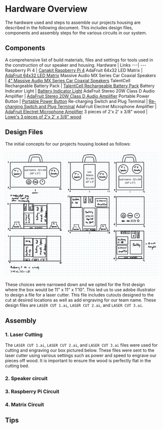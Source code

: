 # Hardware Overview
The hardware used and steps to assemble our projects housing are described in the following document. This includes design files, components and assembly steps for the various circuits in our system.

## Components
A comprehensive list of build materials, files and settings for tools used in the construction of our speaker and housing.
Hardware | Links
---| ---
Raspberry Pi 4  | [Canakit Raspberry Pi 4](https://www.canakit.com/raspberry-pi-4-starter-kit.html)
AdaFruit 64x32 LED Matrix | [AdaFruit 64x32 LED Matrix](https://www.adafruit.com/product/2278)
Massive Audio MX Series Car Coaxial Speakers | [4" Massive Audio MX Series Car Coaxial Speakers](https://www.amazon.com/Massive-Audio-MX4-Speakers-Speakers/dp/B073JJ7F4W/ref=sr_1_3?dchild=1&keywords=30w+4+inch+car+speakers&qid=1632342682&sr=8-)
TalentCell Rechargeable Battery Pack | [TalentCell Rechargeable Battery Pack](https://www.amazon.com/TalentCell-Rechargeable-12000mAh-Multi-led-indicator/dp/B00ME3ZH7C/ref=sr_1_6?dchild=1&keywords=rechargeable+battery+12v&qid=1632341218&sr=8-6)
Battery Indicator Light | [Battery Indicator Light](https://www.amazon.com/Battery-Capacity-Indicator-Lead-Acid-Motorcycle/dp/B07V2KMQGQ/ref=sr_1_6?dchild=1&keywords=battery+indicator&qid=1633471326&sr=8-6)
AdaFruit Stereo 20W Class D Audio Amplifier | [AdaFruit Stereo 20W Class D Audio Amplifier](https://www.amazon.com/Stereo-20W-Class-Audio-Amplifier/dp/B00SK8OH30/ref=sr_1_5?dchild=1&keywords=adafruit+audio+amplifier&qid=1632341178&sr=8-5)
Portable Power Button | [Portable Power Button](https://www.amazon.com/s?k=power+button&ref=nb_sb_noss_2)
Re-charging Switch and Plug Terminal | [Re-charging Switch and Plug Terminal](https://www.amazon.com/BIQU-Rocker-Switch-Socket-Module/dp/B07KS2TQ45/ref=sr_1_10?dchild=1&keywords=Mounted+power+button&qid=1633471706&sr=8-10)
AdaFruit Electret Microphone Amplifier | [AdaFruit Electret Microphone Amplifier](https://www.amazon.com/Adafruit-Electret-Microphone-Amplifier-Adjustable/dp/B00K9M6S1O/ref=sr_1_3?dchild=1&keywords=adafruit+1713&qid=1632090401&sr=8-3)
3 pieces of 2'x 2' x 3/8" wood | [Lowe's 3 pieces of 2'x 2' x 3/8" wood](https://www.lowes.com/pd/1-4-in-Common-Pine-Sanded-Plywood-Application-as-2-x-2/1000068959)

## Design Files
The initial concepts for our projects housing looked as follows:

![Hand Sketches](https://github.com/macshaughnessy3/PAWS/blob/main/Hardware/Led%20matrix%20-%2032%20x%2064%20%20(10”%20x%205”).jpeg)

These choices were  narrowed down and we opted for the first design where the box would be 11" x 11" x 1'10". This led us to use adobe illustrator to design a file for a laser cutter. This file includes cutouts designed to the cut at desired locations as well as add engraving for our team name. These design files are `LASER CUT 1.ai`, `LASER CUT 2.ai`, and `LASER CUT 3.ai`. 

## Assembly

### 1. Laser Cutting
The `LASER CUT 1.ai`, `LASER CUT 2.ai`, and `LASER CUT 3.ai` files were used for cutting and engraving our box pictured below. These files were sent to the laser cutter using various settings such as power and speed to engrave our pieces off wood. It is important to ensure the wood is perfectly flat in the cutting bed.

### 2. Speaker circuit

### 3. Raspberry Pi Circuit

### 4. Matrix Circuit

## Tips

